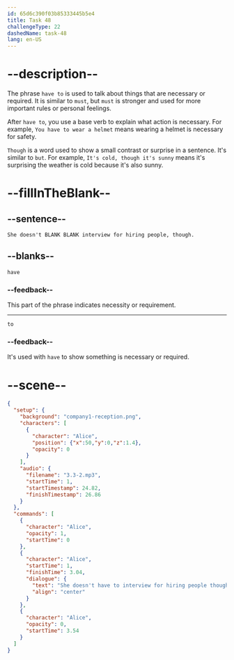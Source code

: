 ```yaml
---
id: 65d6c390f03b85333445b5e4
title: Task 48
challengeType: 22
dashedName: task-48
lang: en-US
---
```


<!-- (Audio) Alice: She doesn't have to interview for hiring people, though. -->

# --description--

The phrase `have to` is used to talk about things that are necessary or required. It is similar to `must`, but `must` is stronger and used for more important rules or personal feelings.

After `have to`, you use a base verb to explain what action is necessary. For example, `You have to wear a helmet` means wearing a helmet is necessary for safety.

`Though` is a word used to show a small contrast or surprise in a sentence. It's similar to `but`. For example, `It's cold, though it's sunny` means it's surprising the weather is cold because it's also sunny.

# --fillInTheBlank--

## --sentence--

`She doesn't BLANK BLANK interview for hiring people, though.`

## --blanks--

`have`

### --feedback--

This part of the phrase indicates necessity or requirement.

---

`to`

### --feedback--

It's used with `have` to show something is necessary or required.

# --scene--

```json
{
  "setup": {
    "background": "company1-reception.png",
    "characters": [
      {
        "character": "Alice",
        "position": {"x":50,"y":0,"z":1.4},
        "opacity": 0
      }
    ],
    "audio": {
      "filename": "3.3-2.mp3",
      "startTime": 1,
      "startTimestamp": 24.82,
      "finishTimestamp": 26.86
    }
  },
  "commands": [
    {
      "character": "Alice",
      "opacity": 1,
      "startTime": 0
    },
    {
      "character": "Alice",
      "startTime": 1,
      "finishTime": 3.04,
      "dialogue": {
        "text": "She doesn't have to interview for hiring people though.",
        "align": "center"
      }
    },
    {
      "character": "Alice",
      "opacity": 0,
      "startTime": 3.54
    }
  ]
}
```

